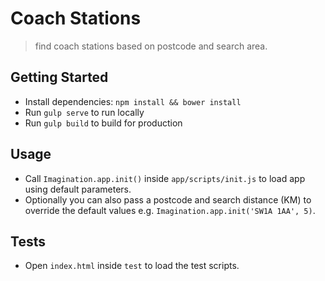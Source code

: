 # Coach Stations

> find coach stations based on postcode and search area.

## Getting Started

- Install dependencies: `npm install && bower install`
- Run `gulp serve` to run locally
- Run `gulp build` to build for production

## Usage
- Call `Imagination.app.init()` inside `app/scripts/init.js` to load app using default parameters. 
- Optionally you can also pass a postcode and search distance (KM) to override the default values e.g. `Imagination.app.init('SW1A 1AA', 5)`.

## Tests
- Open `index.html` inside `test` to load the test scripts.
